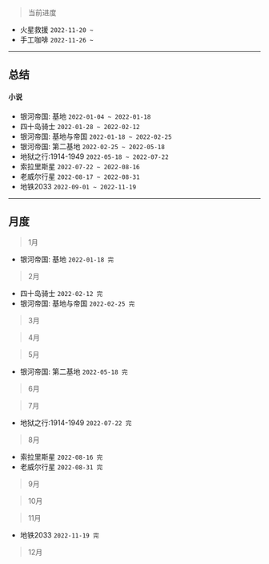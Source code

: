 > 当前进度

- 火星救援 `2022-11-20 ~ `
- 手工咖啡 `2022-11-26 ~ `

---

## 总结

#### 小说

- 银河帝国: 基地 `2022-01-04 ~ 2022-01-18`
- 四十岛骑士 `2022-01-28 ~ 2022-02-12`
- 银河帝国: 基地与帝国 `2022-01-18 ~ 2022-02-25`
- 银河帝国: 第二基地 `2022-02-25 ~ 2022-05-18`
- 地狱之行:1914-1949 `2022-05-18 ~ 2022-07-22`
- 索拉里斯星 `2022-07-22 ~ 2022-08-16`
- 老威尔行星 `2022-08-17 ~ 2022-08-31`
- 地铁2033 `2022-09-01 ~ 2022-11-19`

--- 

## 月度

> 1月

- 银河帝国: 基地 `2022-01-18 完`

> 2月

- 四十岛骑士 `2022-02-12 完`
- 银河帝国: 基地与帝国 `2022-02-25 完`

> 3月

> 4月

> 5月

- 银河帝国: 第二基地 `2022-05-18 完`

> 6月

> 7月

- 地狱之行:1914-1949 `2022-07-22 完`

> 8月

- 索拉里斯星 `2022-08-16 完`
- 老威尔行星 `2022-08-31 完`

> 9月

> 10月

> 11月

- 地铁2033 `2022-11-19 完`

> 12月
